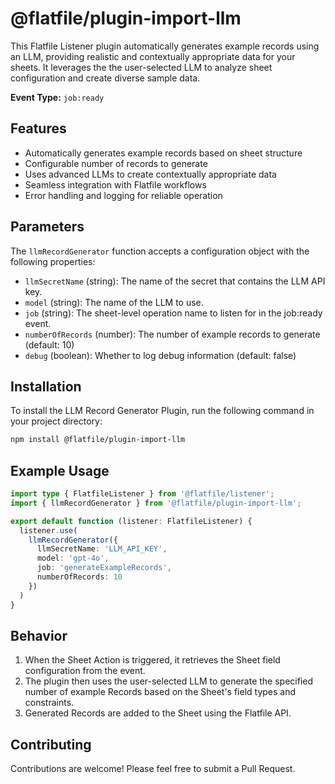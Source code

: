 <!-- START_INFOCARD -->

# @flatfile/plugin-import-llm

This Flatfile Listener plugin automatically generates example records using an LLM, providing realistic and contextually appropriate data for your sheets. It leverages the the user-selected LLM to analyze sheet configuration and create diverse sample data.

**Event Type:** 
`job:ready`

<!-- END_INFOCARD -->

## Features

- Automatically generates example records based on sheet structure
- Configurable number of records to generate
- Uses advanced LLMs to create contextually appropriate data
- Seamless integration with Flatfile workflows
- Error handling and logging for reliable operation

## Parameters

The `llmRecordGenerator` function accepts a configuration object with the following properties:

- `llmSecretName` (string): The name of the secret that contains the LLM API key.
- `model` (string): The name of the LLM to use.
- `job` (string): The sheet-level operation name to listen for in the job:ready event.
- `numberOfRecords` (number): The number of example records to generate (default: 10)
- `debug` (boolean): Whether to log debug information (default: false)

## Installation

To install the LLM Record Generator Plugin, run the following command in your project directory:

```bash
npm install @flatfile/plugin-import-llm
```

## Example Usage

```typescript
import type { FlatfileListener } from '@flatfile/listener';
import { llmRecordGenerator } from '@flatfile/plugin-import-llm';

export default function (listener: FlatfileListener) {
  listener.use(
    llmRecordGenerator({
      llmSecretName: 'LLM_API_KEY',
      model: 'gpt-4o',
      job: 'generateExampleRecords',
      numberOfRecords: 10
    })
  )
}
```

## Behavior

1. When the Sheet Action is triggered, it retrieves the Sheet field configuration from the event.
2. The plugin then uses the user-selected LLM to generate the specified number of example Records based on the Sheet's field types and constraints.
3. Generated Records are added to the Sheet using the Flatfile API.

## Contributing

Contributions are welcome! Please feel free to submit a Pull Request.